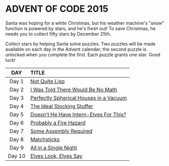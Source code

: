 # ADVENT OF CODE 2015


Santa was hoping for a white Christmas, but his weather machine's "snow" function is powered by stars, and he's fresh out! To save Christmas, he needs you to collect fifty stars by December 25th.

Collect stars by helping Santa solve puzzles. Two puzzles will be made available on each day in the Advent calendar; the second puzzle is unlocked when you complete the first. Each puzzle grants one star. Good luck!


| **DAY** | **TITLE** |
| :---: | :--- |
| Day 1 | [Not Quite Lisp](https://github.com/fromwindowstolinux/AoC/blob/main/2015/1501.md) |
| Day 2 | [I Was Told There Would Be No Math](https://github.com/fromwindowstolinux/AoC/blob/main/2015/1502.md) |
| Day 3 | [Perfectly Spherical Houses in a Vacuum](https://github.com/fromwindowstolinux/AoC/blob/main/2015/1503.md) |
| Day 4 | [The Ideal Stocking Stuffer](https://github.com/fromwindowstolinux/AoC/blob/main/2015/1504.md) |
| Day 5 | [Doesn't He Have Intern-Elves For This?](https://github.com/fromwindowstolinux/AoC/blob/main/2015/1505.md) |
| Day 6 | [Probably a Fire Hazard](https://github.com/fromwindowstolinux/AoC/blob/main/2015/1506.md) |
| Day 7 | [Some Assembly Required](https://github.com/fromwindowstolinux/AoC/blob/main/2015/1507.md) |
| Day 8 | [Matchsticks](https://github.com/fromwindowstolinux/AoC/blob/main/2015/1508.md) |
| Day 9 | [All in a Single Night](https://github.com/fromwindowstolinux/AoC/blob/main/2015/1509.md) |
| Day 10 | [Elves Look, Elves Say](https://github.com/fromwindowstolinux/AoC/blob/main/2015/1510.md) |